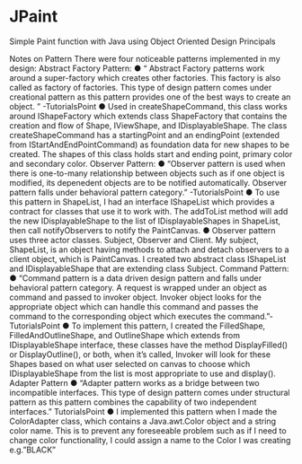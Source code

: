 # JPaint
Simple Paint function with Java using Object Oriented Design Principals

Notes   on   Pattern
There   were   four   noticeable   patterns   implemented   in   my   design: Abstract   Factory   Pattern:
● “ Abstract   Factory   patterns   work   around   a   super-factory   which   creates   other   factories. This   factory   is   also   called   as   factory   of   factories.   This   type   of   design   pattern   comes   under creational   pattern   as   this   pattern   provides   one   of   the   best   ways   to   create   an   object. ” -TutorialsPoint
● Used   in   createShapeCommand,   this   class   works   around   IShapeFactory   which   extends class   ShapeFactory   that   contains   the   creation   and   flow   of   Shape,   IViewShape,   and IDisplayableShape.   The   class   createShapeCommand   has   a   startingPoint   and   an endingPoint   (extended   from   IStartAndEndPointCommand)   as   foundation   data   for   new shapes   to   be   created.   The   shapes   of   this   class   holds   start   and   ending   point,   primary   color and   secondary   color.
Observer   Pattern:
● “Observer   pattern   is   used   when   there   is   one-to-many   relationship   between   objects   such   as
if   one   object   is   modified,   its   depenedent   objects   are   to   be   notified   automatically.
Observer   pattern   falls   under   behavioral   pattern   category.”   -TutorialsPoint
● To   use   this   pattern   in   ShapeList,   I   had   an   interface   IShapeList   which   provides   a   contract
for   classes   that   use   it   to   work   with.   The   addToList   method   will   add   the   new IDisplayableShape   to   the   list   of   IDisplayableShapes   in   ShapeList,   then   call notifyObservers   to   notify   the   PaintCanvas.
● Observer   pattern   uses   three   actor   classes.   Subject,   Observer   and   Client.   My   subject, ShapeList,   is   an   object   having   methods   to   attach   and   detach   observers   to   a   client   object, which   is   PaintCanvas.   I   created   two   abstract   class   IShapeList   and   IDisplayableShape   that are   extending   class   Subject.
Command   Pattern:
● “Command   pattern   is   a   data   driven   design   pattern   and   falls   under   behavioral   pattern
category.   A   request   is   wrapped   under   an   object   as   command   and   passed   to   invoker object.   Invoker   object   looks   for   the   appropriate   object   which   can   handle   this   command and   passes   the   command   to   the   corresponding   object   which   executes   the command.”-TutorialsPoint
● To   implement   this   pattern,   I   created   the   FilledShape,   FilledAndOutlineShape,   and OutlineShape   which   extends   from   IDisplayableShape   interface,   these   classes   have   the method   DisplayFilled()   or   DisplayOutline(),   or   both,   when   it’s   called,   Invoker   will   look
for   these   Shapes   based   on   what   user   selected   on   canvas   to   choose   which IDisplayableShape   from   the   list   is   most   appropriate   to   use   and   display().
Adapter   Pattern
● “Adapter   pattern   works   as   a   bridge   between   two   incompatible   interfaces.   This   type   of
design   pattern   comes   under   structural   pattern   as   this   pattern   combines   the   capability   of
two   independent   interfaces.”   TutorialsPoint
● I   implemented   this   pattern   when   I   made   the   ColorAdapter   class,   which   contains   a
Java.awt.Color   object   and   a   string   color   name.   This   is   to   prevent   any   foreseeable   problem such   as   if   I   need   to   change   color   functionality,   I   could   assign   a   name   to   the   Color   I   was creating   e.g.”BLACK”
